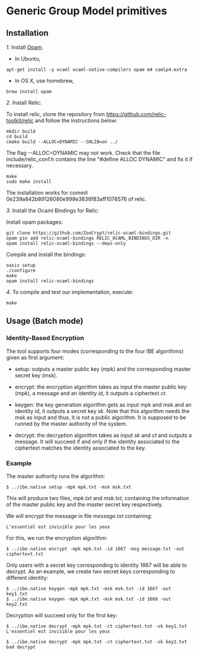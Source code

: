 # Generic Group Model primitives

## Installation

*1*. Install [Opam](https://opam.ocaml.org/).

 * In Ubuntu,

~~~~~
apt-get install -y ocaml ocaml-native-compilers opam m4 camlp4-extra
~~~~~

 * In OS X, use homebrew,

~~~~~
brew install opam
~~~~~

*2*. Install Relic:

To install relic, clone the repository from https://github.com/relic-toolkit/relic and follow the instructions below:

~~~~~
mkdir build
cd build
cmake build --ALLOC=DYNAMIC --SHLIB=on ../
~~~~~

The flag --ALLOC=DYNAMIC may not work. Check that the file include/relic_conf.h contains the line "#define ALLOC   DYNAMIC" and fix it if necessary.

~~~~~
make
sudo make install
~~~~~

The installation works for commit 0e239a842b89126080e998e3836f83aff1078576 of relic.

*3*. Install the Ocaml Bindings for Relic:

Install opam packages:

~~~~~
git clone https://github.com/ZooCrypt/relic-ocaml-bindings.git
opam pin add relic-ocaml-bindings RELIC_OCAML_BINDINGS_DIR -n
opam install relic-ocaml-bindings --deps-only
~~~~~

Compile and install the bindings:

~~~~~
oasis setup
./configure
make
opam install relic-ocaml-bindings
~~~~~

*4*. To compile and test our implementation, execute:

~~~~~
make
~~~~~

## Usage (Batch mode)

### Identity-Based Encryption

The tool supports four modes (corresponding to the four IBE algorithms) given as first argument:

- setup: outputs a master public key (mpk) and the corresponding master secret key (msk).

- encrypt: the encryption algorithm takes as input the master public key (mpk), a message and an identity *id*,
  it outputs a ciphertext *ct*.

- keygen: the key generation algorithm gets as input mpk and msk and an identity *id*,
  it outputs a secret key *sk*.
  Note that this algorithm needs the msk as input and thus, it is not a public algorithm. It
  is supposed to be runned by the master authority of the system.

- decrypt: the decryption algorithm takes as input *sk* and *ct* and outputs a message. It will
  succeed if and only if the identity associated to the ciphertext matches the identity associated to
  the key.

### Example

The master authority runs the algorithm:

~~~~
$ ../ibe.native setup -mpk mpk.txt -msk msk.txt
~~~~

This will produce two files, *mpk.txt* and *msk.txt*, containing the information of the master public
key and the master secret key respectively.

We will encrypt the message in file *message.txt* containing:

~~~~
L'essentiel est invisible pour les yeux
~~~~

For this, we run the encryption algorithm:

~~~~
$ ../ibe.native encrypt -mpk mpk.txt -id 1667 -msg message.txt -out ciphertext.txt
~~~~

Only users with a secret key corresponding to identity 1667 will be able to decrypt. As an example, we
create two secret keys corresponding to different identity:

~~~~
$ ../ibe.native keygen -mpk mpk.txt -msk msk.txt -id 1667 -out key1.txt
$ ../ibe.native keygen -mpk mpk.txt -msk msk.txt -id 1668 -out key2.txt
~~~~

Decryption will succeed only for the first key:

~~~~
$ ../ibe.native decrypt -mpk mpk.txt -ct ciphertext.txt -sk key1.txt
L'essentiel est invisible pour les yeux
~~~~

~~~~
$ ../ibe.native decrypt -mpk mpk.txt -ct ciphertext.txt -sk key2.txt
bad decrypt
~~~~

